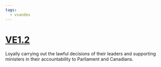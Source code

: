 ```yaml
---
tags:
  - vsandes
---
```

# [VE1.2](VE1.2.md)
Loyally carrying out the lawful decisions of their leaders and supporting ministers in their accountability to Parliament and Canadians.